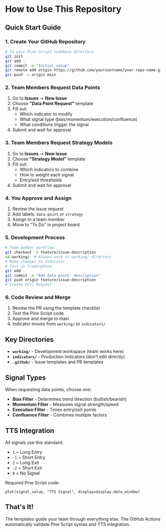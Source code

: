 # How to Use This Repository

## Quick Start Guide

### 1. Create Your GitHub Repository
```bash
# In your Pine Script codebase directory
git init
git add .
git commit -m "Initial setup"
git remote add origin https://github.com/yourusername/your-repo-name.git
git push -u origin main
```

### 2. Team Members Request Data Points
1. Go to **Issues** → **New Issue** 
2. Choose **"Data Point Request"** template
3. Fill out:
   - Which indicator to modify
   - What signal type (bias/momentum/execution/confluence)
   - What conditions trigger the signal
4. Submit and wait for approval

### 3. Team Members Request Strategy Models  
1. Go to **Issues** → **New Issue**
2. Choose **"Strategy Model"** template  
3. Fill out:
   - Which indicators to combine
   - How to weight each signal
   - Entry/exit thresholds
4. Submit and wait for approval

### 4. You Approve and Assign
1. Review the issue request
2. Add labels: `data-point` or `strategy`
3. Assign to a team member
4. Move to "To Do" in project board

### 5. Development Process
```bash
# Team member workflow:
git checkout -b feature/issue-description
cd working/  # Always work in working/ directory
# Make changes to indicator
# Test in TradingView
git add .
git commit -m "Add data point: description"
git push origin feature/issue-description
# Create Pull Request
```

### 6. Code Review and Merge
1. Review the PR using the template checklist
2. Test the Pine Script code
3. Approve and merge to main
4. Indicator moves from `working/` to `indicators/`

## Key Directories

- **`working/`** - Development workspace (team works here)
- **`indicators/`** - Production indicators (don't edit directly)
- **`.github/`** - Issue templates and PR templates

## Signal Types

When requesting data points, choose one:

- **Bias Filter** - Determines trend direction (bullish/bearish)
- **Momentum Filter** - Measures signal strength/speed  
- **Execution Filter** - Times entry/exit points
- **Confluence Filter** - Combines multiple factors

## TTS Integration

All signals use this standard:
- `1` = Long Entry
- `-1` = Short Entry
- `2` = Long Exit  
- `-2` = Short Exit
- `0` = No Signal

Required Pine Script code:
```pinescript
plot(signal_value, "TTS Signal", display=display.data_window)
```

## That's It!

The templates guide your team through everything else. The GitHub Actions automatically validate Pine Script syntax and TTS integration.